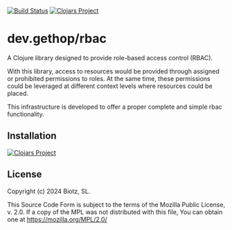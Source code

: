 [![Build Status](https://github.com/gethop-dev/rbac/actions/workflows/ci-cd.yml/badge.svg)](https://github.com/gethop-dev/rbac/actions/workflows/ci-cd.yml)
[![Clojars Project](https://img.shields.io/clojars/v/dev.gethop/rbac.svg)](https://clojars.org/dev.gethop/rbac)

# dev.gethop/rbac

A Clojure library designed to provide role-based access control (RBAC). 

With this library, access to resources would be provided through assigned or prohibited permissions to roles. At the same
time, these permissions could be leveraged at different context levels where resources could be placed. 

This infrastructure is developed to offer a proper complete and simple rbac functionality.

## Installation

[![Clojars Project](https://clojars.org/dev.gethop/rbac/latest-version.svg)](https://clojars.org/dev.gethop/rbac)


## License

Copyright (c) 2024 Biotz, SL.

This Source Code Form is subject to the terms of the Mozilla Public License,
v. 2.0. If a copy of the MPL was not distributed with this file, You can obtain
one at https://mozilla.org/MPL/2.0/
